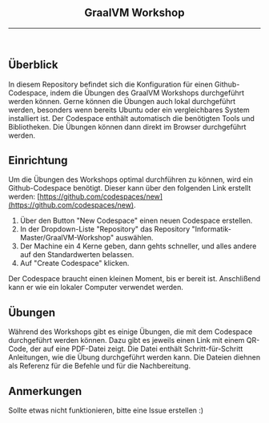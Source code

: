 <br />
<div align="center">

  <h2 align="center">GraalVM Workshop</h2>

</div>
<hr>
<br>

## Überblick
In diesem Repository befindet sich die Konfiguration für einen Github-Codespace, indem die Übungen des GraalVM Workshops durchgeführt werden können.
Gerne können die Übungen auch lokal durchgeführt werden, besonders wenn bereits Ubuntu oder ein vergleichbares System installiert ist.
Der Codespace enthält automatisch die benötigten Tools und Bibliotheken.
Die Übungen können dann direkt im Browser durchgeführt werden.

## Einrichtung
Um die Übungen des Workshops optimal durchführen zu können, wird ein Github-Codespace benötigt. Dieser kann über den folgenden Link erstellt werden: [https://github.com/codespaces/new](https://github.com/codespaces/new).
1. Über den Button "New Codespace" einen neuen Codespace erstellen.
2. In der Dropdown-Liste "Repository" das Repository "Informatik-Master/GraalVM-Workshop" auswählen.
3. Der Machine ein 4 Kerne geben, dann gehts schneller, und alles andere auf den Standardwerten belassen.
4. Auf "Create Codespace" klicken.

Der Codespace braucht einen kleinen Moment, bis er bereit ist.
Anschlißend kann er wie ein lokaler Computer verwendet werden.

## Übungen
Während des Workshops gibt es einige Übungen, die mit dem Codespace durchgeführt werden können.
Dazu gibt es jeweils einen Link mit einem QR-Code, der auf eine PDF-Datei zeigt.
Die Datei enthält Schritt-für-Schritt Anleitungen, wie die Übung durchgeführt werden kann.
Die Dateien diehnen als Referenz für die Befehle und für die Nachbereitung.

## Anmerkungen
Sollte etwas nicht funktionieren, bitte eine Issue erstellen :)

